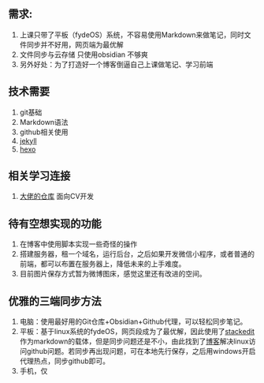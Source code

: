 ## 需求:
1. 上课只带了平板（fydeOS）系统，不容易使用Markdown来做笔记，同时文件同步并不好用，网页端为最优解
2. 文件同步与云存储 只使用obsidian 不够爽
3. 另外好处：为了打造好一个博客倒逼自己上课做笔记、学习前端

## 技术需要
1. git基础
2. Markdown语法
3. github相关使用
4. [jekyll](http://jekyllcn.com/)
5. [hexo]([Hexo](https://hexo.io/zh-cn/index.html))

## 相关学习连接
1. [大佬的仓库](https://github.com/csjue/csjue.github.io) 面向CV开发

## 待有空想实现的功能
1. 在博客中使用脚本实现一些奇怪的操作
2. 搭建服务器，租一个域名，运行后台，之后如果开发微信小程序，或者普通的前端，都可以布置在服务器上，降低未来的上手难度。
3. 目前图片保存方式暂为微博图床，感觉这里还有改进的空间。

## 优雅的三端同步方法
1. 电脑：使用最好用的Git仓库+Obsidian+Github代理，可以轻松同步笔记。
2. 平板：基于linux系统的fydeOS，网页段成为了最优解，因此使用了[stackedit](https://stackedit.cn/)作为markdown的载体，但是同步问题还是不小，由此找到了[博客](https://www.cnblogs.com/wuyun--wy/p/16874991.html#:~:text=github%20%E8%AE%BF%E9%97%AE%E6%85%A2--%E8%A7%A3%E5%86%B3%20%E4%BF%AE%E6%94%B9%E9%85%8D%E7%BD%AE%3B%20mac%2Flinux%E7%B3%BB%E7%BB%9F%E7%9A%84hosts%E6%96%87%E4%BB%B6%E7%9A%84%E4%BD%8D%E7%BD%AE%E5%A6%82%E4%B8%8B%EF%BC%9A%2Fetc%2Fhosts%20%E8%8E%B7%E5%8F%96Github%E7%9B%B8%E5%85%B3%E7%BD%91%E7%AB%99%E7%9A%84ip%20%E8%8E%B7%E5%8F%96Github%E7%9B%B8%E5%85%B3%E7%BD%91%E7%AB%99%E7%9A%84ip,%E8%AE%BF%E9%97%AEhttps%3A%2F%2Fwww.ipaddress.com%20%E5%88%86%E5%88%AB%E6%90%9C%E7%B4%A2github.global.ssl.fastly.net%E5%92%8Cgithub.com%EF%BC%8C%E6%9F%A5%E8%AF%A2ip%E5%9C%B0%E5%9D%80%20%E4%B8%8B%E9%9D%A2%E6%98%AF%E9%85%8D%E7%BD%AE%20140.82.114.4%20github.com%20199.232.5.194%20github.global.ssl.fastly.net)解决linux访问github问题。若同步再出现问题，可在本地先行保存，之后用windows开启代理热点，同步github即可。
3. 手机，仅
<!--stackedit_data:
eyJoaXN0b3J5IjpbMjAzOTA4MTk4NCw5OTk3NDE0MDRdfQ==
-->